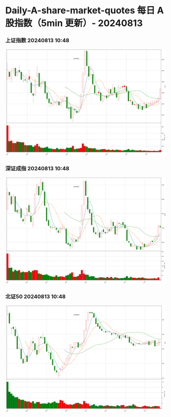 
# Daily-A-share-market-quotes 每日 A 股指数（5min 更新）- 20240813

### 上证指数 20240813 10:48
![](./fig/2024/8/20240813-sh000001.png)

### 深证成指 20240813 10:48
![](./fig/2024/8/20240813-sz399001.png)

### 北证50 20240813 10:48
![](./fig/2024/8/20240813-bj899050.png)
